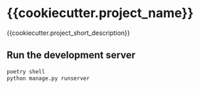 # {{cookiecutter.project_name}}

{{cookiecutter.project_short_description}}

## Run the development server

```bash
poetry shell
python manage.py runserver
```
